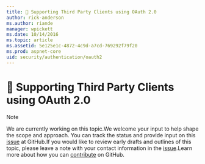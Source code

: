 ```yaml
---
title: 🔧 Supporting Third Party Clients using OAuth 2.0
author: rick-anderson
ms.author: riande
manager: wpickett
ms.date: 10/14/2016
ms.topic: article
ms.assetid: 5e125e1c-4872-4c9d-a7cd-769292f79f20
ms.prod: aspnet-core
uid: security/authentication/oauth2
---
```

# 🔧 Supporting Third Party Clients using OAuth 2.0

> [!NOTE]
> We are currently working on this topic.We welcome your input to help shape the scope and approach. You can track the status and provide input on this [issue](https://github.com/aspnet/Docs/issues/86) at GitHub.If you would like to review early drafts and outlines of this topic, please leave a note with your contact information in the [issue](https://github.com/aspnet/Docs/issues/86).Learn more about how you can [contribute](https://github.com/aspnet/Docs/blob/master/CONTRIBUTING.md) on GitHub.
